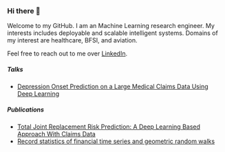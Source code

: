 ### Hi there 👋
Welcome to my GitHub. I am an Machine Learning research engineer. My interests includes deployable and scalable intelligent systems. Domains of my interest are healthcare, BFSI, and aviation. 

Feel free to reach out to me over [LinkedIn](https://www.linkedin.com/in/behloolsabir). 

##### Talks 
* [Depression Onset Prediction on a Large Medical Claims Data Using Deep Learning](https://aiplus.odsc.com/courses/depression-onset-prediction)
##### Publications 
* [Total Joint Replacement Risk Prediction: A Deep Learning Based Approach With Claims Data](https://pubmed.ncbi.nlm.nih.gov/31259011/)
* [Record statistics of financial time series and geometric random walks](https://journals.aps.org/pre/abstract/10.1103/PhysRevE.90.032126)

<!--
**behloolsabir/behloolsabir** is a ✨ _special_ ✨ repository because its `README.md` (this file) appears on your GitHub profile.

Here are some ideas to get you started:

- 🔭 I’m currently working on ...
- 🌱 I’m currently learning ...
- 👯 I’m looking to collaborate on ...
- 🤔 I’m looking for help with ...
- 💬 Ask me about ...
- 📫 How to reach me: ...
- 😄 Pronouns: ...
- ⚡ Fun fact: ...
-->
